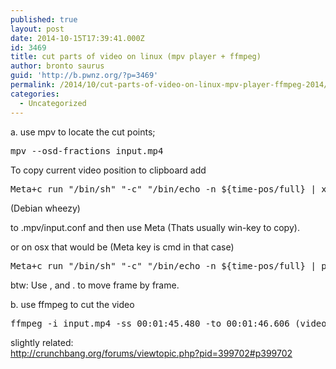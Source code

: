 ```yaml
---
published: true
layout: post
date: 2014-10-15T17:39:41.000Z
id: 3469
title: cut parts of video on linux (mpv player + ffmpeg)
author: bronto saurus
guid: 'http://b.pwnz.org/?p=3469'
permalink: /2014/10/cut-parts-of-video-on-linux-mpv-player-ffmpeg-2014/
categories:
  - Uncategorized
---
```

a. use mpv to locate the cut points;

<pre>mpv --osd-fractions input.mp4</pre>

To copy current video position to clipboard add

<pre>Meta+c run "/bin/sh" "-c" "/bin/echo -n ${time-pos/full} | xsel --clipboard --input"</pre>

(Debian wheezy)
  
to .mpv/input.conf and then use Meta (Thats usually win-key to copy).

or on osx that would be (Meta key is cmd in that case)

<pre>Meta+c run "/bin/sh" "-c" "/bin/echo -n ${time-pos/full} | pbcopy"</pre>

btw: Use , and . to move frame by frame.

b. use ffmpeg to cut the video

<pre>ffmpeg -i input.mp4 -ss 00:01:45.480 -to 00:01:46.606 (video,audio codec parameters here) part.mp4</pre>

slightly related:  
<http://crunchbang.org/forums/viewtopic.php?pid=399702#p399702>
